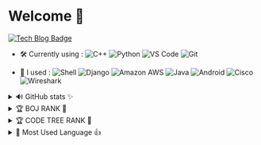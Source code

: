# Welcome 👋

[![Tech Blog Badge](http://img.shields.io/badge/-Tech%20blog-black?style=flat-square&logo=github&link=https://rnltls.tistory.com/)](https://rnltls.tistory.com/)


- 🛠 Currently using :
  ![C++](https://img.shields.io/badge/-C++-00599C?style=plastic&logo=c)
  ![Python](https://img.shields.io/badge/-Python-8fcfd1?style=plastic&logo=Python)
  ![VS Code](https://img.shields.io/badge/-VS%20Code-007ACC?style=plastic&logo=visual-studio-code)
  ![Git](https://img.shields.io/badge/-Git-black?style=plastic&logo=git)
  

- 🔧 I used :
  ![Shell](https://img.shields.io/badge/-Shell-blasck?style=plastic&logo=Shell)
  ![Django](https://img.shields.io/badge/-Django-092E20?style=plastic&logo=Django)
  ![Amazon AWS](https://img.shields.io/badge/Amazon%20AWS-232F3E?style=plastic&logo=amazon-aws)
  ![Java](https://img.shields.io/badge/-java-3f4441?style=plastic&logo=java)
  ![Android](https://img.shields.io/badge/Android-green?logo=Android&logoColor=white)
	![Cisco](https://img.shields.io/badge/Cisco-blue?logo=Cisco&logoColor=white)
	![Wireshark](https://img.shields.io/badge/Wireshark-1679A7?logo=Wireshark&logoColor=white)
<details>
<summary>🔊 GitHub stats ✨</summary>
<div markdown="1">
	
![Kang's GitHub stats](https://github-readme-stats.vercel.app/api?username=kangshwan&show_icons=true&theme=radical)
</div>
</details>

<details>
<summary>🏆 BOJ RANK 💽</summary>
<div markdown="1">
	
[![Solved.ac프로필](http://mazassumnida.wtf/api/generate_badge?boj=rnltls95)](https://solved.ac/rnltls95)
</div>
</details>
<details>
<summary>🏆 CODE TREE RANK 💽</summary>
<div markdown="1">
	
[![](https://banner.codetree.ai/v1/banner/rnltls95)](https://www.codetree.ai/profiles/rnltls95)
</div>
</details>

<details>
<summary>💪 Most Used Language 👍</summary>
<div markdown="1">
	
[![Top Langs](https://github-readme-stats.vercel.app/api/top-langs/?username=kangshwan)](https://github.com/anuraghazra/github-readme-stats)
</div>
</details>
<!--
**kangshwan/kangshwan** is a ✨ _special_ ✨ repository because its `README.md` (this file) appears on your GitHub profile.

Here are some ideas to get you started:

- 🔭 I’m currently working on ...
- 🌱 I’m currently learning ...
- 👯 I’m looking to collaborate on ...
- 🤔 I’m looking for help with ...
- 💬 Ask me about ...
- 📫 How to reach me: ...
- 😄 Pronouns: ...
- ⚡ Fun fact: ...
-->
